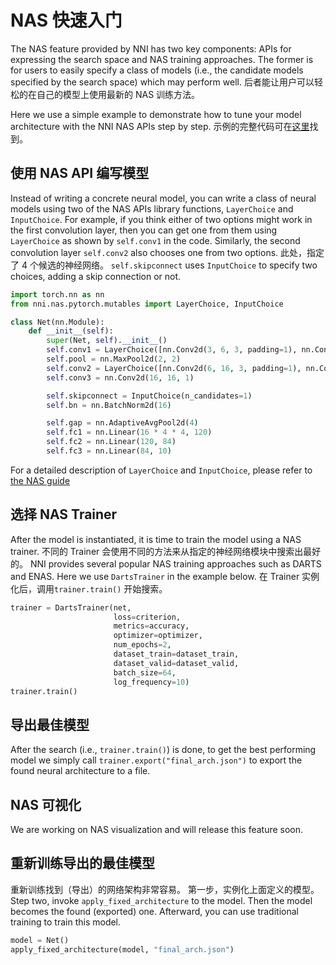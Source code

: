 # NAS 快速入门

The NAS feature provided by NNI has two key components: APIs for expressing the search space and NAS training approaches. The former is for users to easily specify a class of models (i.e., the candidate models specified by the search space) which may perform well. 后者能让用户可以轻松的在自己的模型上使用最新的 NAS 训练方法。

Here we use a simple example to demonstrate how to tune your model architecture with the NNI NAS APIs step by step. 示例的完整代码可在[这里](https://github.com/microsoft/nni/tree/master/examples/nas/naive)找到。

## 使用 NAS API 编写模型

Instead of writing a concrete neural model, you can write a class of neural models using two of the NAS APIs library functions, `LayerChoice` and `InputChoice`. For example, if you think either of two options might work in the first convolution layer, then you can get one from them using `LayerChoice` as shown by `self.conv1` in the code. Similarly, the second convolution layer `self.conv2` also chooses one from two options. 此处，指定了 4 个候选的神经网络。 `self.skipconnect` uses `InputChoice` to specify two choices, adding a skip connection or not.

```python
import torch.nn as nn
from nni.nas.pytorch.mutables import LayerChoice, InputChoice

class Net(nn.Module):
    def __init__(self):
        super(Net, self).__init__()
        self.conv1 = LayerChoice([nn.Conv2d(3, 6, 3, padding=1), nn.Conv2d(3, 6, 5, padding=2)])
        self.pool = nn.MaxPool2d(2, 2)
        self.conv2 = LayerChoice([nn.Conv2d(6, 16, 3, padding=1), nn.Conv2d(6, 16, 5, padding=2)])
        self.conv3 = nn.Conv2d(16, 16, 1)

        self.skipconnect = InputChoice(n_candidates=1)
        self.bn = nn.BatchNorm2d(16)

        self.gap = nn.AdaptiveAvgPool2d(4)
        self.fc1 = nn.Linear(16 * 4 * 4, 120)
        self.fc2 = nn.Linear(120, 84)
        self.fc3 = nn.Linear(84, 10)
```

For a detailed description of `LayerChoice` and `InputChoice`, please refer to [the NAS guide](NasGuide.md)

## 选择 NAS Trainer

After the model is instantiated, it is time to train the model using a NAS trainer. 不同的 Trainer 会使用不同的方法来从指定的神经网络模块中搜索出最好的。 NNI provides several popular NAS training approaches such as DARTS and ENAS. Here we use `DartsTrainer` in the example below. 在 Trainer 实例化后，调用`trainer.train()` 开始搜索。

```python
trainer = DartsTrainer(net,
                       loss=criterion,
                       metrics=accuracy,
                       optimizer=optimizer,
                       num_epochs=2,
                       dataset_train=dataset_train,
                       dataset_valid=dataset_valid,
                       batch_size=64,
                       log_frequency=10)
trainer.train()
```

## 导出最佳模型

After the search (i.e., `trainer.train()`) is done, to get the best performing model we simply call `trainer.export("final_arch.json")` to export the found neural architecture to a file.

## NAS 可视化

We are working on NAS visualization and will release this feature soon.

## 重新训练导出的最佳模型

重新训练找到（导出）的网络架构非常容易。 第一步，实例化上面定义的模型。 Step two, invoke `apply_fixed_architecture` to the model. Then the model becomes the found (exported) one. Afterward, you can use traditional training to train this model.

```python
model = Net()
apply_fixed_architecture(model, "final_arch.json")
```
